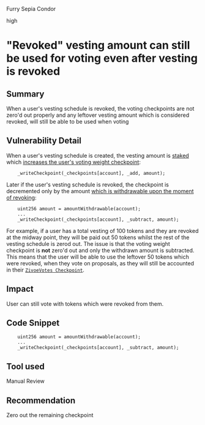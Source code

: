 Furry Sepia Condor

high

# "Revoked" vesting amount can still be used for voting even after vesting is revoked

## Summary
When a user's vesting schedule is revoked, the voting checkpoints are not zero'd out properly and any leftover vesting amount which is considered revoked, will still be able to be used when voting
## Vulnerability Detail
When a user's vesting schedule is created, the vesting amount is [staked](https://github.com/sherlock-audit/2024-03-zivoe/blob/main/zivoe-core-foundry/src/ZivoeRewardsVesting.sol#L424) which [increases the user's voting weight checkpoint](https://github.com/sherlock-audit/2024-03-zivoe/blob/main/zivoe-core-foundry/src/ZivoeRewardsVesting.sol#L478):

```solidity
    _writeCheckpoint(_checkpoints[account], _add, amount);
```

Later if the user's vesting schedule is revoked, the checkpoint is decremented only by the amount [which is withdrawable upon the moment of revoking](https://github.com/sherlock-audit/2024-03-zivoe/blob/main/zivoe-core-foundry/src/ZivoeRewardsVesting.sol#L453):

```solidity
    uint256 amount = amountWithdrawable(account);
    ...
    _writeCheckpoint(_checkpoints[account], _subtract, amount);
```

For example, if a user has a total vesting of 100 tokens and they are revoked at the midway point, they will be paid out 50 tokens whilst the rest of the vesting schedule is zerod out. The issue is that the voting weight checkpoint is **not** zero'd out and only the withdrawn amount is subtracted. This means that the user will be able to use the leftover 50 tokens which were revoked, when they vote on proposals, as they will still be accounted in their [`ZivoeVotes Checkpoint`](https://github.com/sherlock-audit/2024-03-zivoe/blob/d4111645b19a1ad3ccc899bea073b6f19be04ccd/zivoe-core-foundry/src/libraries/ZivoeVotes.sol#L17).
## Impact
User can still vote with tokens which were revoked from them.
## Code Snippet
```solidity
    uint256 amount = amountWithdrawable(account);
    ...
    _writeCheckpoint(_checkpoints[account], _subtract, amount);
```
## Tool used
Manual Review

## Recommendation
Zero out the remaining checkpoint